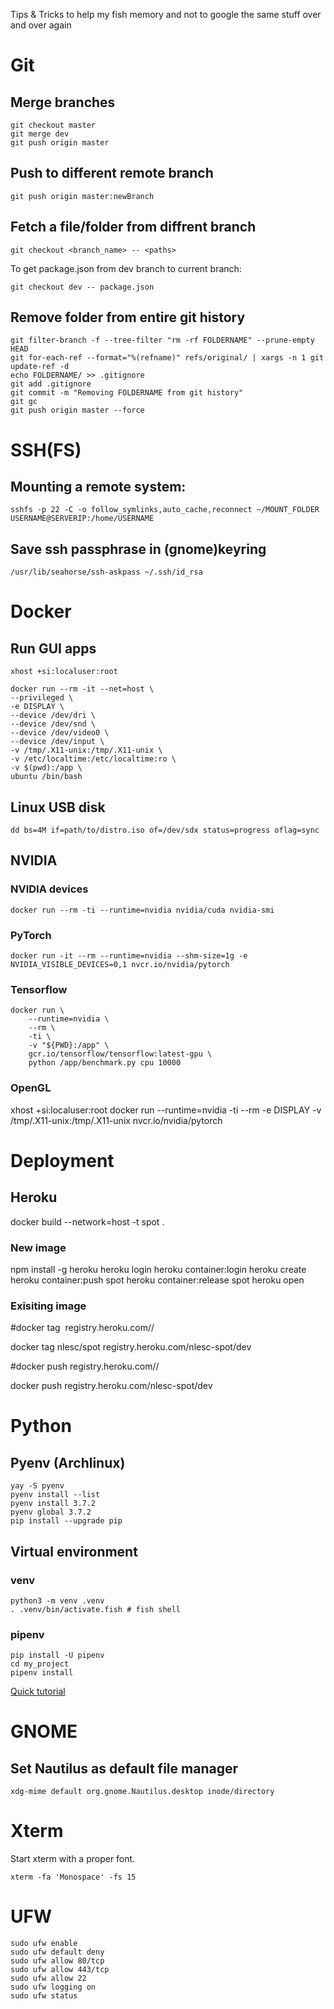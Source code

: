 Tips &amp; Tricks to help my fish memory and not to google the same stuff over and over again
# Git
## Merge branches
```
git checkout master
git merge dev
git push origin master
```

## Push to different remote branch
```
git push origin master:newBranch
```

## Fetch a file/folder from diffrent branch
```
git checkout <branch_name> -- <paths>
```

To get package.json from dev branch to current branch:
```
git checkout dev -- package.json
```


## Remove folder from entire git history

```
git filter-branch -f --tree-filter "rm -rf FOLDERNAME" --prune-empty HEAD
git for-each-ref --format="%(refname)" refs/original/ | xargs -n 1 git update-ref -d
echo FOLDERNAME/ >> .gitignore
git add .gitignore
git commit -m "Removing FOLDERNAME from git history"
git gc
git push origin master --force
```

# SSH(FS)

## Mounting a remote system:

```
sshfs -p 22 -C -o follow_symlinks,auto_cache,reconnect ~/MOUNT_FOLDER USERNAME@SERVERIP:/home/USERNAME
```

## Save ssh passphrase in (gnome)keyring

```
/usr/lib/seahorse/ssh-askpass ~/.ssh/id_rsa
```


# Docker

## Run GUI apps

```
xhost +si:localuser:root
```

```
docker run --rm -it --net=host \
--privileged \
-e DISPLAY \
--device /dev/dri \
--device /dev/snd \
--device /dev/video0 \
--device /dev/input \
-v /tmp/.X11-unix:/tmp/.X11-unix \
-v /etc/localtime:/etc/localtime:ro \
-v $(pwd):/app \
ubuntu /bin/bash
```

## Linux USB disk
```
dd bs=4M if=path/to/distro.iso of=/dev/sdx status=progress oflag=sync
```

## NVIDIA

### NVIDIA devices
```
docker run --rm -ti --runtime=nvidia nvidia/cuda nvidia-smi
```

### PyTorch
```
docker run -it --rm --runtime=nvidia --shm-size=1g -e NVIDIA_VISIBLE_DEVICES=0,1 nvcr.io/nvidia/pytorch
```

### Tensorflow
```
docker run \
    --runtime=nvidia \
    --rm \
    -ti \
    -v "${PWD}:/app" \
    gcr.io/tensorflow/tensorflow:latest-gpu \
    python /app/benchmark.py cpu 10000
```

### OpenGL
xhost +si:localuser:root
docker run --runtime=nvidia -ti --rm -e DISPLAY -v /tmp/.X11-unix:/tmp/.X11-unix nvcr.io/nvidia/pytorch


# Deployment

## Heroku

docker build --network=host -t spot .

### New image

npm install -g heroku
heroku login
heroku container:login
heroku create
heroku container:push spot
heroku container:release spot
heroku open

### Exisiting image

#docker tag <image> registry.heroku.com/<app>/<process-type>

docker tag nlesc/spot registry.heroku.com/nlesc-spot/dev   

#docker push registry.heroku.com/<app>/<process-type>

docker push registry.heroku.com/nlesc-spot/dev




# Python

## Pyenv (Archlinux)
```
yay -S pyenv
pyenv install --list
pyenv install 3.7.2
pyenv global 3.7.2
pip install --upgrade pip
```

## Virtual environment
### venv
```
python3 -m venv .venv
. .venv/bin/activate.fish # fish shell
```

### pipenv
```
pip install -U pipenv
cd my_project
pipenv install
```
[Quick tutorial](https://hackernoon.com/reaching-python-development-nirvana-bb5692adf30c?gi=1588ba978f78)



# GNOME
## Set Nautilus as default file manager
```
xdg-mime default org.gnome.Nautilus.desktop inode/directory
```

# Xterm
Start xterm with a proper font.
```
xterm -fa 'Monospace' -fs 15
```

# UFW
```
sudo ufw enable
sudo ufw default deny
sudo ufw allow 80/tcp
sudo ufw allow 443/tcp
sudo ufw allow 22
sudo ufw logging on
sudo ufw status
```
